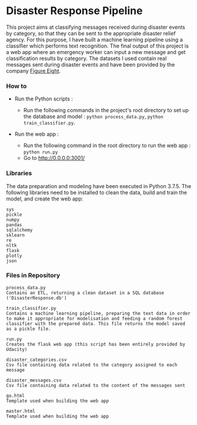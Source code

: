 # Disaster Response Pipeline

This project aims at classifying messages received during disaster events by category, so that they can be sent to the appropriate disaster relief agency.
For this purpose, I have built a machine learning pipeline using a classifier which performs text recognition.
The final output of this project is a web app where an emergency worker can input a new message and get classification results by category. 
The datasets I used contain real messages sent during disaster events and have been provided by the company [Figure Eight](https://www.figure-eight.com/).


### How to 

- Run the Python scripts : 
    - Run the following commands in the project's root directory to set up the database and model : `python process_data.py`, `python train_classifier.py`.

- Run the web app : 
    - Run the following command in the root directory to run the web app : `python run.py`
    - Go to http://0.0.0.0:3001/


### Libraries

The data preparation and modeling have been executed in Python 3.7.5.
The following libraries need to be installed to clean the data, build and train the model, and create the web app:

    sys
    pickle
    numpy
    pandas
    sqlalchemy
    sklearn
    re
    nltk
    flask
    plotly
    json


### Files in Repository

    process_data.py
    Contains an ETL, returning a clean dataset in a SQL database ('DisasterResponse.db')
    
    train_classifier.py 
    Contains a machine learning pipeline, preparing the text data in order to make it appropriate for modelisation and feeding a random forest classifier with the prepared data. This file returns the model saved as a pickle file.
    
    run.py
    Creates the flask web app (this script has been entirely provided by Udacity)

    disaster_categories.csv
    Csv file containing data related to the category assigned to each message
    
    disaster_messages.csv
    Csv file containing data related to the content of the messages sent

    go.html
    Template used when building the web app

    master.html
    Template used when building the web app
